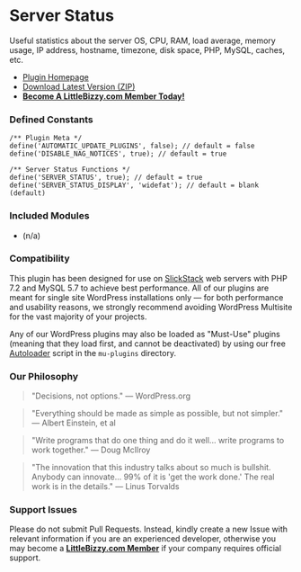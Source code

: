 # Server Status

Useful statistics about the server OS, CPU, RAM, load average, memory usage, IP address, hostname, timezone, disk space, PHP, MySQL, caches, etc. 

* [Plugin Homepage](https://www.littlebizzy.com/plugins/server-status)
* [Download Latest Version (ZIP)](https://github.com/littlebizzy/server-status/archive/1.4.1.zip)
* [**Become A LittleBizzy.com Member Today!**](https://www.littlebizzy.com/members)

### Defined Constants

    /** Plugin Meta */
    define('AUTOMATIC_UPDATE_PLUGINS', false); // default = false
    define('DISABLE_NAG_NOTICES', true); // default = true
    
    /** Server Status Functions */
    define('SERVER_STATUS', true); // default = true
    define('SERVER_STATUS_DISPLAY', 'widefat'); // default = blank (default)

### Included Modules

* (n/a)

### Compatibility

This plugin has been designed for use on [SlickStack](https://slickstack.io) web servers with PHP 7.2 and MySQL 5.7 to achieve best performance. All of our plugins are meant for single site WordPress installations only — for both performance and usability reasons, we strongly recommend avoiding WordPress Multisite for the vast majority of your projects.

Any of our WordPress plugins may also be loaded as "Must-Use" plugins (meaning that they load first, and cannot be deactivated) by using our free [Autoloader](https://github.com/littlebizzy/autoloader) script in the `mu-plugins` directory.

### Our Philosophy

> "Decisions, not options." — WordPress.org

> "Everything should be made as simple as possible, but not simpler." — Albert Einstein, et al

> "Write programs that do one thing and do it well... write programs to work together." — Doug McIlroy

> "The innovation that this industry talks about so much is bullshit. Anybody can innovate... 99% of it is 'get the work done.' The real work is in the details." — Linus Torvalds

### Support Issues

Please do not submit Pull Requests. Instead, kindly create a new Issue with relevant information if you are an experienced developer, otherwise you may become a [**LittleBizzy.com Member**](https://www.littlebizzy.com/members) if your company requires official support.
